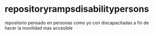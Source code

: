 # repositoryrampsdisabilitypersons
repositorio pensado en personas como yo con discapacitadas a fin de hacer la movilidad mas accesible
